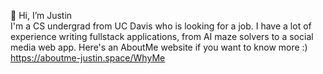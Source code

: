 👋 Hi, I’m Justin  
I'm a CS undergrad from UC Davis who is looking for a job. I have a lot of experience writing fullstack applications, from AI maze solvers to a social media web app.
Here's an AboutMe website if you want to know more :) https://aboutme-justin.space/WhyMe

